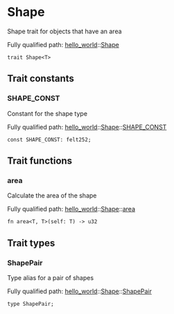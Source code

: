 # Shape

Shape trait for objects that have an area

Fully qualified path: [hello_world](./hello_world.md)::[Shape](./hello_world-Shape.md)

<pre><code class="language-cairo">trait Shape&lt;T&gt;</code></pre>

## Trait constants

### SHAPE_CONST

Constant for the shape type

Fully qualified path: [hello_world](./hello_world.md)::[Shape](./hello_world-Shape.md)::[SHAPE_CONST](./hello_world-Shape.md#shape_const)

<pre><code class="language-cairo">const SHAPE_CONST: felt252;</code></pre>


## Trait functions

### area

Calculate the area of the shape

Fully qualified path: [hello_world](./hello_world.md)::[Shape](./hello_world-Shape.md)::[area](./hello_world-Shape.md#area)

<pre><code class="language-cairo">fn area&lt;T, T&gt;(self: T) -&gt; u32</code></pre>


## Trait types

### ShapePair

Type alias for a pair of shapes

Fully qualified path: [hello_world](./hello_world.md)::[Shape](./hello_world-Shape.md)::[ShapePair](./hello_world-Shape.md#shapepair)

<pre><code class="language-cairo">type ShapePair;</code></pre>


